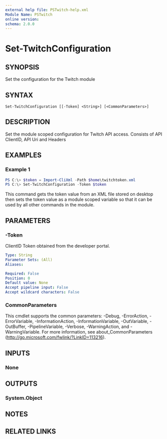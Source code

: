 ```yaml
---
external help file: PSTwitch-help.xml
Module Name: PSTwitch
online version:
schema: 2.0.0
---
```


# Set-TwitchConfiguration

## SYNOPSIS
Set the configuration for the Twitch module

## SYNTAX

```
Set-TwitchConfiguration [[-Token] <String>] [<CommonParameters>]
```

## DESCRIPTION
Set the module scoped configuration for Twitch API access. Consists of API ClientID, API Uri and Headers

## EXAMPLES

### Example 1
```powershell
PS C:\> $token = Import-CliXml -Path $home\twitchtoken.xml
PS C:\> Set-TwitchConfiguration -Token $token
```

This command gets the token value from an XML file stored on desktop then sets the token value as a module scoped variable so that it can be used by all other commands in the module.

## PARAMETERS

### -Token
ClientID Token obtained from the developer portal.

```yaml
Type: String
Parameter Sets: (All)
Aliases:

Required: False
Position: 0
Default value: None
Accept pipeline input: False
Accept wildcard characters: False
```

### CommonParameters
This cmdlet supports the common parameters: -Debug, -ErrorAction, -ErrorVariable, -InformationAction, -InformationVariable, -OutVariable, -OutBuffer, -PipelineVariable, -Verbose, -WarningAction, and -WarningVariable.
For more information, see about_CommonParameters (http://go.microsoft.com/fwlink/?LinkID=113216).

## INPUTS

### None

## OUTPUTS

### System.Object
## NOTES

## RELATED LINKS
